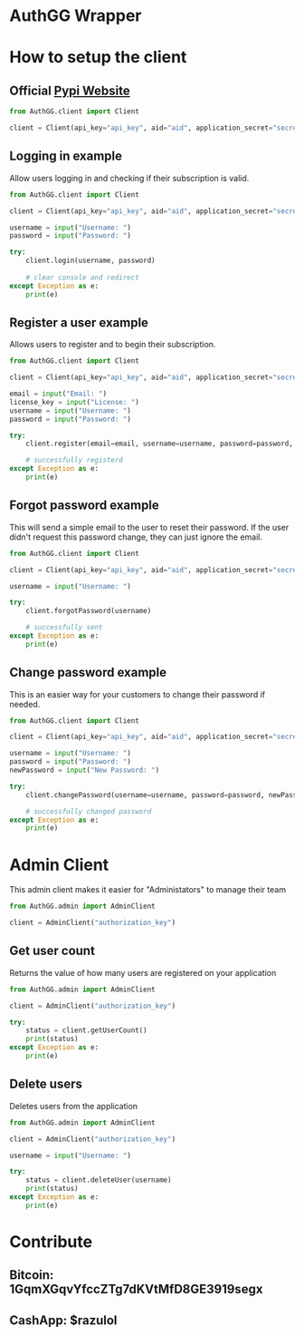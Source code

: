# AuthGG Wrapper
# How to setup the client

## Official [Pypi Website](https://pypi.org/project/AuthGG/)

```py
from AuthGG.client import Client

client = Client(api_key="api_key", aid="aid", application_secret="secret")
```
## Logging in example
Allow users logging in and checking if their subscription is valid.
```py
from AuthGG.client import Client

client = Client(api_key="api_key", aid="aid", application_secret="secret")

username = input("Username: ")
password = input("Password: ")

try:
	client.login(username, password)
	
	# clear console and redirect
except Exception as e:
	print(e)
```

## Register a user example
Allows users to register and to begin their subscription.
```py
from AuthGG.client import Client

client = Client(api_key="api_key", aid="aid", application_secret="secret")

email = input("Email: ")
license_key = input("License: ")
username = input("Username: ")
password = input("Password: ")

try:
	client.register(email=email, username=username, password=password, license_key=license_key)

	# successfully registerd
except Exception as e:
	print(e)

```

## Forgot password example

This will send a simple email to the user to reset their password. If the user didn't request this password change, they can just ignore the email.

```py
from AuthGG.client import Client

client = Client(api_key="api_key", aid="aid", application_secret="secret")

username = input("Username: ")

try:
	client.forgotPassword(username)

	# successfully sent
except Exception as e:
	print(e)
```

## Change password example
This is an easier way for your customers to change their password if needed.

```py
from AuthGG.client import Client

client = Client(api_key="api_key", aid="aid", application_secret="secret")

username = input("Username: ")
password = input("Password: ")
newPassword = input("New Password: ")

try:
	client.changePassword(username=username, password=password, newPassword=newPassword)

	# successfully changed password
except Exception as e:
	print(e)

```


# Admin Client

This admin client makes it easier for "Administators" to manage their team
```py
from AuthGG.admin import AdminClient

client = AdminClient("authorization_key")
```


## Get user count

Returns the value of how many users are registered on your application

```py
from AuthGG.admin import AdminClient

client = AdminClient("authorization_key")

try:
	status = client.getUserCount()
	print(status)
except Exception as e:
	print(e)

```

## Delete users
Deletes users from the application
```py
from AuthGG.admin import AdminClient

client = AdminClient("authorization_key")

username = input("Username: ")

try:
	status = client.deleteUser(username)
	print(status)
except Exception as e:
	print(e)
```

# Contribute
## Bitcoin: 1GqmXGqvYfccZTg7dKVtMfD8GE3919segx
## CashApp: $razulol
